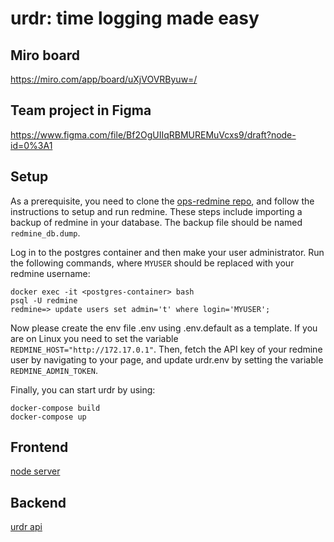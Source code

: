 # urdr: time logging made easy

## Miro board

https://miro.com/app/board/uXjVOVRByuw=/

## Team project in Figma

https://www.figma.com/file/Bf2OgUIIqRBMUREMuVcxs9/draft?node-id=0%3A1

## Setup

As a prerequisite, you need to clone the [ops-redmine repo](https://github.com/NBISweden/ops-redmine), and follow the instructions to setup and run redmine. These steps include importing a backup of redmine in your database. The backup file should be named `redmine_db.dump`.

Log in to the postgres container and then make your user administrator. Run the following commands, where `MYUSER` should be replaced with your redmine username:

```command
docker exec -it <postgres-container> bash
psql -U redmine
redmine=> update users set admin='t' where login='MYUSER';
```

Now please create the env file .env using .env.default as a template. If you are on Linux you need to set the variable `REDMINE_HOST="http://172.17.0.1"`. Then, fetch the API key of your redmine user by navigating to your page, and update urdr.env by setting the variable `REDMINE_ADMIN_TOKEN`.

Finally, you can start urdr by using:

```command
docker-compose build
docker-compose up
```

## Frontend

[node server](http://localhost:4242)

## Backend

[urdr api](http://localhost:8080/issues)
